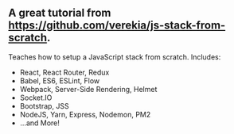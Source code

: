 ## A great tutorial from https://github.com/verekia/js-stack-from-scratch.

Teaches how to setup a JavaScript stack from scratch.
Includes:

* React, React Router, Redux
* Babel, ES6, ESLint, Flow
* Webpack, Server-Side Rendering, Helmet
* Socket.IO
* Bootstrap, JSS
* NodeJS, Yarn, Express, Nodemon, PM2
* ...and More!